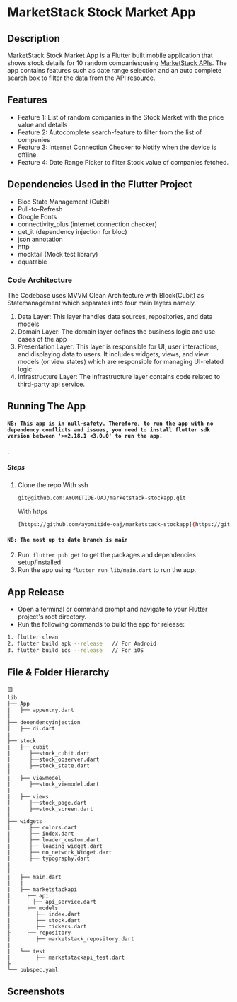# MarketStack Stock Market App

## Description
MarketStack Stock Market App is a Flutter built mobile application that shows stock details for 10 random companies;using [MarketStack APIs](https://marketstack.com/). 
The app contains features such as date range selection and an auto complete search box to filter the data from the API resource.

## Features
 - Feature 1: List of random companies in the Stock Market with the price value and details
 - Feature 2: Autocomplete search-feature to filter from the list of companies
 - Feature 3: Internet Connection Checker to Notify when the device is offline
 - Feature 4: Date Range Picker to filter Stock value of companies fetched.


## Dependencies Used in the Flutter Project
- Bloc State Management (Cubit)
- Pull-to-Refresh
- Google Fonts
- connectivity_plus (internet connection checker)
- get_it (dependency injection for bloc)
- json annotation
- http
- mocktail (Mock test library)
- equatable

### Code Architecture
   The Codebase uses MVVM Clean Architecture with Block(Cubit) as Statemanagement which separates into four main layers namely.
   1. Data Layer: This layer handles data sources, repositories, and data models
   2. Domain Layer: The domain layer defines the business logic and use cases of the app
   3. Presentation Layer: This layer is responsible for UI, user interactions, and displaying data to users. It includes widgets, views, and view models (or view states) which are responsible for managing UI-related logic.
   4. Infrastructure Layer: The infrastructure layer contains code related to third-party api service.

## Running The App

#### `NB: This app is in null-safety. Therefore, to run the app with no dependency conflicts and issues, you need to install flutter sdk version between '>=2.18.1 <3.0.0' to run the app.`

.

##### Steps

1. Clone the repo
   With ssh

    ```sh
    git@github.com:AYOMITIDE-OAJ/marketstack-stockapp.git
    ```

   With https

    ```sh
    [https://github.com/ayomitide-oaj/marketstack-stockapp](https://github.com/AYOMITIDE-OAJ/marketstack-stockapp)
    ```

#### `NB: The most up to date branch is main`

2. Run: `flutter pub get` to get the packages and dependencies setup/installed
3. Run the app using `flutter run lib/main.dart` to run the app.

##  App Release
- Open a terminal or command prompt and navigate to your Flutter project's root directory.
- Run the following commands to build the app for release:
```bash
1. flutter clean
2. flutter build apk --release   // For Android
3. flutter build ios --release   // For iOS

```
## File & Folder Hierarchy

```
🟨
lib
├── App
|   ├── appentry.dart
|
├── deoendencyinjection
|   ├── di.dart
| 
├── stock
|   ├── cubit
|      ├──stock_cubit.dart
|      ├──stock_observer.dart
|      ├──stock_state.dart
|   
|   ├── viewmodel
|      ├──stock_viemodel.dart
|
|   ├── views
|      ├──stock_page.dart
|      ├──stock_screen.dart
|
├── widgets
|      ├── colors.dart
|      ├── index.dart
|      ├── loader_custom.dart
|      ├── loading_widget.dart
|      ├── no_network_Widget.dart
|      ├── typography.dart
|   
|   
|   ├── main.dart
|   |
|   ├── marketstackapi
|     ├── api
|       ├── api_service.dart
|     ├── models
|        ├── index.dart
|        ├── stock.dart
|        ├── tickers.dart
├     ├── repository
|        ├── marketstack_repository.dart
|  
|   └── test
|        ├── marketstackapi_test.dart 
├
└── pubspec.yaml

```

## Screenshots

